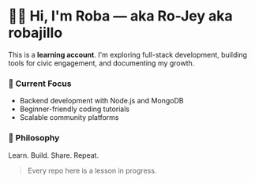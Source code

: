 # 👋🏾 Hi, I'm Roba — aka Ro-Jey aka robajillo

This is a **learning account**. I'm exploring full-stack development, building tools for civic engagement, and documenting my growth.

### 🚀 Current Focus
- Backend development with Node.js and MongoDB
- Beginner-friendly coding tutorials
- Scalable community platforms

### 🧠 Philosophy
Learn. Build. Share. Repeat.

> Every repo here is a lesson in progress.

